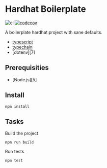 # Hardhat Boilerplate

![ci](https://github.com/shapeshed/hardhat-boilerplate/workflows/Continuous%20Integration/badge.svg?branch=master)
[![codecov](https://codecov.io/gh/shapeshed/hardhat-boilerplate/branch/master/graph/badge.svg?token=FVXeaaBA3d)](https://codecov.io/gh/shapeshed/hardhat-boilerplate)

A boilerplate hardhat project with sane defaults.

- [typescript][4]
- [typechain][3]
- [dotenv][7]

## Prerequisities

- [Node.js][5]

## Install

    npm install

## Tasks

Build the project

    npm run build

Run tests

    npm test

[1]: https://www.typescriptlang.org/
[2]: https://hardhat.org/plugins/hardhat-typechain.html
[3]: https://nodejs.org/
[4]: https://www.npmjs.com/package/dotenv
